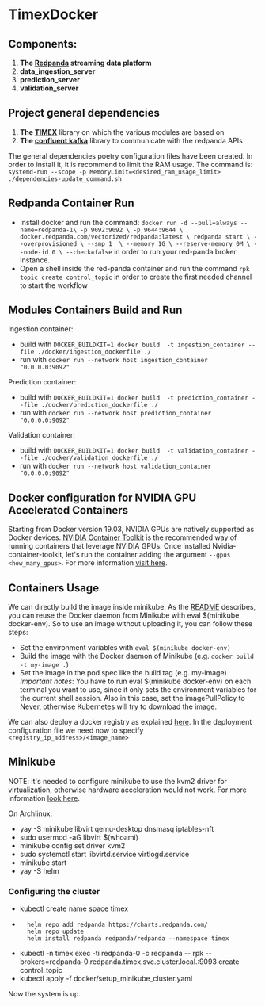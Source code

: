 # TimexDocker

## **Components**:

1. **The [Redpanda](https://redpanda.com/) streaming data platform**
2. **data_ingestion_server**
3. **prediction_server**
4. **validation_server**

## **Project general dependencies**

1. **The [TIMEX](https://github.com/AlexMV12/TIMEX)** library on which the various modules are based on
2. **The [confluent kafka](https://docs.confluent.io/platform/current/clients/confluent-kafka-python/html/index.html#)** library to communicate with the redpanda APIs

The general dependencies poetry configuration files have been created. In order to install it, it is recommend to limit the RAM usage. The command is:
`systemd-run --scope -p MemoryLimit=<desired_ram_usage_limit> ./dependencies-update_command.sh`

## **Redpanda Container Run**

- Install docker and run the command:
  ```docker run -d --pull=always --name=redpanda-1\ -p 9092:9092 \ -p 9644:9644 \ docker.redpanda.com/vectorized/redpanda:latest \ redpanda start \ --overprovisioned \ --smp 1  \ --memory 1G \ --reserve-memory 0M \ --node-id 0 \ --check=false```
  in order to run your red-panda broker instance.
- Open a shell inside the red-panda container and run the command `rpk topic create control_topic` in order to create the first needed channel to start the workflow

## Modules Containers Build and Run

Ingestion container:

* build with `DOCKER_BUILDKIT=1 docker build  -t ingestion_container --file ./docker/ingestion_dockerfile ./`
* run with `docker run --network host ingestion_container "0.0.0.0:9092"`


Prediction container:

* build with `DOCKER_BUILDKIT=1 docker build  -t prediction_container --file ./docker/prediction_dockerfile ./`
* run with `docker run --network host prediction_container "0.0.0.0:9092"`


Validation container:

* build with `DOCKER_BUILDKIT=1 docker build  -t validation_container --file ./docker/validation_dockerfile ./`
* run with `docker run --network host validation_container "0.0.0.0:9092"`


## **Docker configuration for NVIDIA GPU Accelerated Containers**

Starting from Docker version 19.03, NVIDIA GPUs are natively supported as Docker devices.
[NVIDIA Container Toolkit](https://docs.nvidia.com/datacenter/cloud-native/container-toolkit/install-guide.html) is the recommended way of running containers that leverage NVIDIA GPUs.
Once installed Nvidia-container-toolkit, let's run the container adding the argument `--gpus <how_many_gpus>`.
For more information [visit here](https://wiki.archlinux.org/titleDocker#Run_GPU_accelerated_Docker_containers_with_NVIDIA_GPUs).


## **Containers Usage**

We can directly build the image inside minikube:
As the [README](https://github.com/kubernetes/minikube/blob/0c616a6b42b28a1aab8397f5a9061f8ebbd9f3d9/README.md#reusing-the-docker-daemon) describes, you can reuse the Docker daemon from Minikube with eval $(minikube docker-env). So to use an image without uploading it, you can follow these steps:

- Set the environment variables with `eval $(minikube docker-env)`
- Build the image with the Docker daemon of Minikube (e.g. `docker build -t my-image .`)
- Set the image in the pod spec like the build tag (e.g. my-image)
  *Important notes*: You have to run eval $(minikube docker-env) on each terminal you want to use, since it only sets the environment variables for the current shell session. Also in this case, set the imagePullPolicy to Never, otherwise Kubernetes will try to download the image.

We can also deploy a docker registry as explained [here](https://docs.docker.com/registry/deploying/).
In the deployment configuration file we need now to specify `<registry_ip_address>/<image_name>`


## **Minikube**

NOTE: it's needed to configure minikube to use the kvm2 driver for virtualization, otherwise hardware acceleration would not work. For more information [look here](https://minikube.sigs.k8s.io/docs/drivers/kvm2/).

On Archlinux:
* yay -S minikube libvirt qemu-desktop dnsmasq iptables-nft
* sudo usermod -aG libvirt $(whoami)
* minikube config set driver kvm2
* sudo systemctl start libvirtd.service virtlogd.service
* minikube start
* yay -S helm

### **Configuring the cluster**
* kubectl create name space timex
* ```
    helm repo add redpanda https://charts.redpanda.com/
    helm repo update
    helm install redpanda redpanda/redpanda --namespace timex
  ```
* kubectl -n timex exec -ti redpanda-0 -c redpanda -- rpk --brokers=redpanda-0.redpanda.timex.svc.cluster.local.:9093 create control_topic
* kubectl apply -f docker/setup_minikube_cluster.yaml

Now the system is up.

